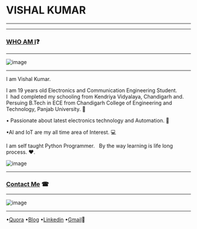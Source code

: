 # VISHAL KUMAR
-----------------



-----------------------------------------------------------------------------------

### [WHO AM I](#WhoamI)❓
----------------------------
![image](https://qph.fs.quoracdn.net/main-thumb-113402770-200-agpgpkvhzjjshtivxogrhwsfhnewqzno.jpeg)

-----
I am Vishal Kumar.

I am 19 years old Electronics and Communication Engineering Student.  
I  had completed my schooling from Kendriya Vidyalaya, Chandigarh and. 
Persuing B.Tech in ECE from Chandigarh College of Engineering and Technology, Panjab University. 🏫

• Passionate about latest electronics technology and Automation. 🔌

•AI and IoT are my all time area of Interest. 💻 

I am self taught Python Programmer.   
By the way learning is life long process. ❤. 

![image](http://www.allgifs.com/wp-content/uploads/2013/08/tumblr_mrmi90oEHD1srth6oo1_400.gif)

------------------------------

### [Contact Me](#ContactMe) ☎
------------------------------
![image](https://avatars2.githubusercontent.com/u/13533512?s=400&v=4)

------
 •[Quora](https://www.quora.com/profile/Vishal-566) 
 •[Blog](https://simplypython.quora.com) 
 •[Linkedin](https://www.linkedin.com/in/the-vishal) 
 •[Gmail](mailto:mail007tovishal@gmail.com)📧

